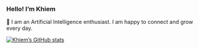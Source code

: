 ### Hello! I’m Khiem

🌱 I am an Artificial Intelligence enthusiast. I am happy to connect and grow every day. 

[![Khiem’s GitHub stats](https://github-readme-stats.vercel.app/api?username=lhkhiem28&count_private=false&show_icons=true&theme=merko&hide_rank=false)](https://github.com/anuraghazra/github-readme-stats)
